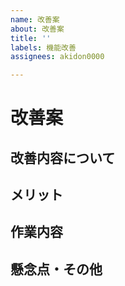 ```yaml
---
name: 改善案
about: 改善案
title: ''
labels: 機能改善
assignees: akidon0000

---
```


<!-- 改善についてのご意見、ありがとうございます -->

# 改善案

## 改善内容について
<!-- 概要をこちらにお願いします -->



## メリット
<!-- 得られるメリット -->


## 作業内容



## 懸念点・その他
<!-- 参考記事などあればここに -->
